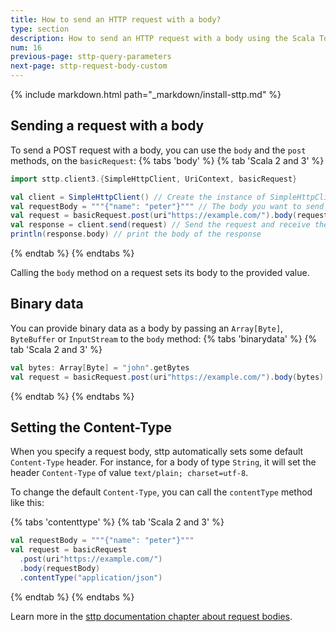 ```yaml
---
title: How to send an HTTP request with a body?
type: section
description: How to send an HTTP request with a body using the Scala Toolkit.
num: 16
previous-page: sttp-query-parameters
next-page: sttp-request-body-custom
---
```


{% include markdown.html path="_markdown/install-sttp.md" %}

## Sending a request with a body
To send a POST request with a body, you can use the `body` and the `post` methods, on the `basicRequest`:
{% tabs 'body' %}
{% tab 'Scala 2 and 3' %}
```scala
import sttp.client3.{SimpleHttpClient, UriContext, basicRequest}

val client = SimpleHttpClient() // Create the instance of SimpleHttpClient
val requestBody = """{"name": "peter"}""" // The body you want to send
val request = basicRequest.post(uri"https://example.com/").body(requestBody) // The post request to https://example.com/
val response = client.send(request) // Send the request and receive the response
println(response.body) // print the body of the response
```
{% endtab %}
{% endtabs %}

Calling the `body` method on a request sets its body to the provided value.

## Binary data
You can provide binary data as a body by passing an `Array[Byte]`, `ByteBuffer` or `InputStream` to the `body` method:
{% tabs 'binarydata' %}
{% tab 'Scala 2 and 3' %}
```scala
val bytes: Array[Byte] = "john".getBytes
val request = basicRequest.post(uri"https://example.com/").body(bytes)
```
{% endtab %}
{% endtabs %}

## Setting the Content-Type
When you specify a request body, sttp automatically sets some default `Content-Type` header.
For instance, for a body of type `String`, it will set the header `Content-Type` of value `text/plain; charset=utf-8`.

To change the default `Content-Type`, you can call the `contentType` method like this:

{% tabs 'contenttype' %}
{% tab 'Scala 2 and 3' %}
```scala
val requestBody = """{"name": "peter"}"""
val request = basicRequest
  .post(uri"https://example.com/")
  .body(requestBody)
  .contentType("application/json")
```
{% endtab %}
{% endtabs %}

Learn more in the [sttp documentation chapter about request bodies](https://sttp.softwaremill.com/en/latest/requests/body.html).
